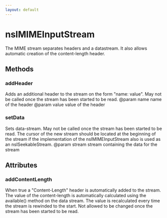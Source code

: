 ```yaml
---
layout: default
---
```


# nsIMIMEInputStream #

The MIME stream separates headers and a datastream. It also allows
automatic creation of the content-length header.


## Methods ##

### addHeader ###

Adds an additional header to the stream on the form "name: value". May
not be called once the stream has been started to be read.
@param name   name of the header
@param value  value of the header


### setData ###

Sets data-stream. May not be called once the stream has been started
to be read.
The cursor of the new stream should be located at the beginning of the
stream if the implementation of the nsIMIMEInputStream also is used as
an nsISeekableStream.
@param stream  stream containing the data for the stream


## Attributes ##

### addContentLength ###

When true a "Content-Length" header is automatically added to the
stream. The value of the content-length is automatically calculated
using the available() method on the data stream. The value is
recalculated every time the stream is rewinded to the start.
Not allowed to be changed once the stream has been started to be read.

